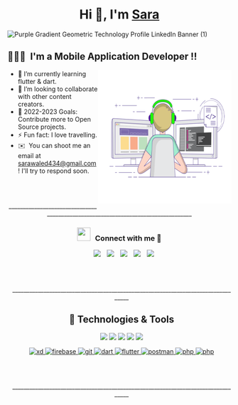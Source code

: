 

<h1 align="center">Hi 👋, I'm <a href="https://github.com/Sara-Waleed" target="blank">
Sara</a></h1>

![Purple Gradient Geometric Technology Profile LinkedIn Banner  (1)](https://user-images.githubusercontent.com/88105077/157883808-762a27a1-c1c5-447c-80a1-fb892f511393.png)



## 👨🏻‍💻 &nbsp;I'm a Mobile Application Developer !!

<img align="right" alt="Coding" width="300" height="300" src="https://raw.githubusercontent.com/devSouvik/devSouvik/master/gif3.gif">


- 🌱 I’m currently learning flutter & dart.
- 👯 I’m looking to collaborate with other content creators.
- 🥅 2022-2023 Goals: Contribute more to Open Source projects.
- ⚡ Fun fact: I love travelling.
- ✉️ &nbsp;You can shoot me an email at sarawaled434@gmail.com! I'll try to respond soon.










<br/>
<br/>
<p align="center" >__________________________________________________________________________________</p>

<h3 align="center" > <img src="https://media.giphy.com/media/iY8CRBdQXODJSCERIr/giphy.gif" width="30" height="30" style="margin-right: 10px;">Connect with me 🤝 </h3>

<p align="center">

 <div align="center"  class="icons-social" style="margin-left: 10px;">
        <a style="margin-left: 10px;"  target="_blank" href="https://www.linkedin.com/in/sara-waleed-9b18791b4/">
			<img src="https://img.icons8.com/doodle/40/000000/linkedin--v2.png"></a>
        <a style="margin-left: 10px;" target="_blank" href="https://github.com/Sara-Waleed">
		<img src="https://img.icons8.com/doodle/40/000000/github--v1.png"></a>
		<a style="margin-left: 10px;" target="_blank" href="https://stackoverflow.com/users/20068591/sara-waleeed">
				<img src="https://img.icons8.com/external-tal-revivo-color-tal-revivo/40/000000/external-stack-overflow-is-a-question-and-answer-site-for-professional-logo-color-tal-revivo.png"></a> 
	 <a style="margin-left: 10px;" target="_blank" href="https://www.instagram.com/9175_sara/">
			<img src="https://img.icons8.com/doodle/40/000000/instagram-new--v2.png"></a>
		<a style="margin-left: 10px;" target="_blank" href="https://twitter.com/sara55295302">
			<img src="https://img.icons8.com/doodle/1x/twitter-squared--v2.png" ></a></div>

</p>
<p align="center">

 <div align="center"  class="icons-social" style="margin-left: 10px;">
	 
<br/>
<br/>
	 <p  align="center">__________________________________________________________________________________</p>

 
## 🔧 Technologies & Tools

![](https://img.shields.io/badge/Editor-VS_Code-informational?style=flat&logo=visual-studio-code&logoColor=white&color=6aa6f8)
![](https://img.shields.io/badge/Code-Dart-green)
![](https://img.shields.io/badge/Code-C%2B%2B-yellowgreen)
![](https://img.shields.io/badge/Code-Java-red)
![](https://img.shields.io/badge/Tools-Git-blue)
<p align="center">
  
 <a href="https://www.adobe.com/products/xd.html" target="_blank" rel="noreferrer"> <img src="https://cdn.worldvectorlogo.com/logos/adobe-xd.svg" alt="xd" width="40" height="40"/> </a>  <a href="https://firebase.google.com/" target="_blank" rel="noreferrer"> <img src="https://www.vectorlogo.zone/logos/firebase/firebase-icon.svg" alt="firebase" width="40" height="40"/> </a> <a href="https://git-scm.com/" target="_blank" rel="noreferrer"> <img src="https://www.vectorlogo.zone/logos/git-scm/git-scm-icon.svg" alt="git" width="40" height="40"/> </a> <a href="https://dart.dev" target="_blank" rel="noreferrer"> <img src="https://www.vectorlogo.zone/logos/dartlang/dartlang-icon.svg" alt="dart" width="40" height="40"/> </a> <a href="https://flutter.dev" target="_blank" rel="noreferrer"> <img src="https://www.vectorlogo.zone/logos/flutterio/flutterio-icon.svg" alt="flutter" width="40" height="40"/> </a> <a href="https://postman.com" target="_blank" rel="noreferrer"> <img src="https://www.vectorlogo.zone/logos/getpostman/getpostman-icon.svg" alt="postman" width="40" height="40"/> </a> <a href="https://java.com" target="_blank" rel="noreferrer"> <img src="https://www.vectorlogo.zone/logos/java/java-ar21.svg" alt="php" width="65" height="40"/> </a> <a href="https://gitlab.com" target="_blank" rel="noreferrer"> <img src="https://www.vectorlogo.zone/logos/gitlab/gitlab-icon.svg" alt="php" width="40" height="40"/> </a> </p>


</dev></p>


<br/>
<br/>
<p align="center">__________________________________________________________________________________</p>



